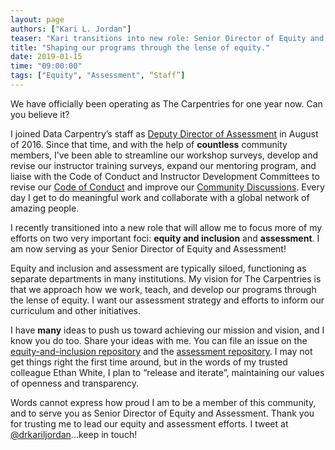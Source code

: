 ```yaml
---
layout: page
authors: ["Kari L. Jordan"]
teaser: "Kari transitions into new role: Senior Director of Equity and Assessment"
title: "Shaping our programs through the lense of equity."
date: 2019-01-15
time: "09:00:00"
tags: ["Equity", "Assessment", “Staff”]
---
```


We have officially been operating as The Carpentries for one year now. Can you believe it? 

I joined Data Carpentry’s staff as [Deputy Director of Assessment](https://datacarpentry.org/blog/2016/08/new-assessment-director) in August of 2016. Since that time, and with the help of __countless__ community members, I’ve been able to streamline our workshop surveys, develop and revise our instructor training surveys, expand our mentoring program, and liaise with the Code of Conduct and Instructor Development Committees to revise our [Code of Conduct](https://carpentries.org/blog/2018/09/coc-revision-release/) and improve our  [Community Discussions](https://carpentries.org/blog/2018/12/announcing-carpentries-community-discussions/). Every day I get to do meaningful work and collaborate with a global network of amazing people. 

I recently transitioned into a new role that will allow me to focus more of my efforts on two very important foci: __equity and inclusion__ and __assessment__. I am now serving as your Senior Director of Equity and Assessment!

Equity and inclusion and assessment are typically siloed, functioning as separate departments in many institutions. My vision for The Carpentries is that we approach how we work, teach, and develop our programs through the lense of equity. I want our assessment strategy and efforts to inform our curriculum and other initiatives. 

I have __many__ ideas to push us toward achieving our mission and vision, and I know you do too. Share your ideas with me. You can file an issue on the [equity-and-inclusion repository](https://github.com/carpentries/equity-and-inclusion) and the [assessment repository](https://github.com/carpentries/assessment). I may not get things right the first time around, but in the words of my trusted colleague Ethan White, I plan to “release and iterate”, maintaining our values of openness and transparency.

Words cannot express how proud I am to be a member of this community, and to serve you as Senior Director of Equity and Assessment. Thank you for trusting me to lead our equity and assessment efforts. I tweet at [@drkariljordan](https://twitter.com/drkariljordan)...keep in touch!
